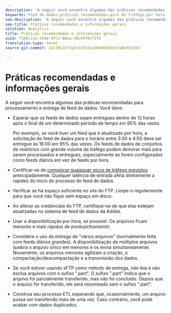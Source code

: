 ```yaml
---
description: 'A seguir você encontra algumas das práticas recomendadas para processamento e entrega de feed de dados. Você deve '
keywords: Feed de dados;práticas recomendadas;pico de tráfego;por hora;ftp
seo-description: 'A seguir você encontra algumas das práticas recomendadas para processamento e entrega de feed de dados. Você deve '
seo-title: Práticas recomendadas e informações gerais
solution: Analytics
title: Práticas recomendadas e informações gerais
uuid: f2d6c13a-5d4e-4fc2-8baa-28c69f0cf5f6
translation-type: tm+mt
source-git-commit: a2c38c2cf3a2c1451e2c60e003ebe1fa9bfd145d

---
```



# Práticas recomendadas e informações gerais

A seguir você encontra algumas das práticas recomendadas para processamento e entrega de feed de dados. Você deve:

* Esperar que os feeds de dados sejam entregues dentro de 12 horas após o final de um determinado período de tempo em 95% das vezes.

   Por exemplo, se você tiver um feed que é atualizado por hora, a solicitação do feed de dados para o horário entre 3:00 e 4:00 deve ser entregue às 16:00 em 95% das vezes. Os feeds de dados de conjuntos de relatórios com grande volume de tráfego podem demorar mais para serem processados e entregues, especialmente se forem configurados como feeds diários em vez de feeds por hora.
* Certificar-se de [comunicar quaisquer picos de tráfego previstos](https://marketing.adobe.com/resources/help/en_US/reference/t_traffic_schedule_spike.html) antecipadamente. Qualquer latência de entrada afeta diretamente a rapidez do início do processo do feed de dados.
* Verificar se há espaço suficiente no site do FTP. Limpe-o regularmente para que você não fique sem espaço em disco.
* Ao alterar as credenciais do FTP, certifique-se de que elas estejam atualizadas no sistema de feed de dados da Adobe.
* Usar a disponibilização por hora, se possível. Os arquivos ficam menores e mais rápidos de produzir/transmitir.
* Considere o uso da entrega de "vários arquivos" (normalmente feita com feeds diários grandes). A disponibilização de múltiplos arquivos quebra o arquivo único em menores e os envia simultaneamente. Novamente, os arquivos menores agilizam a criação, a compactação/descompactação e a transmissão dos dados.
* Se você estiver usando sFTP como método de entrega, não leia e não exclua arquivos com o sufixo ".part". O sufixo ".part" indica que o arquivo foi parcialmente transferido, mas não foi concluído. Depois que o arquivo for transferido, ele será renomeado sem o sufixo ".part".
* Construa seu processo ETL esperando que, ocasionalmente, um arquivo possa ser transferido mais de uma vez. Caso contrário, você pode acabar com dados duplicados.
